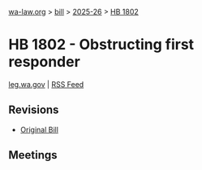 [wa-law.org](/) > [bill](/bill/) > [2025-26](/bill/2025-26/) > [HB 1802](/bill/2025-26/hb/1802/)

# HB 1802 - Obstructing first responder
[leg.wa.gov](https://app.leg.wa.gov/billsummary?BillNumber=1802&Year=2025&Initiative=false) | [RSS Feed](./rss.xml)

## Revisions
* [Original Bill](1/)

## Meetings